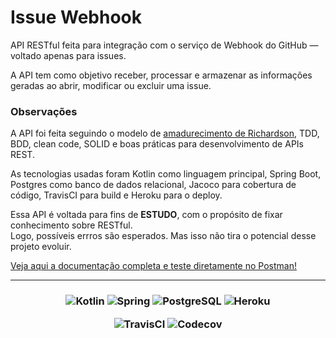 # Issue Webhook

<p>API RESTful feita para integração com o serviço de Webhook do GitHub — voltado apenas para issues.</p> 
<p>A API tem como objetivo receber, processar e armazenar as informações geradas ao abrir, modificar ou excluir uma issue.</p>

### Observações

<p>A API foi feita seguindo o modelo de 
<a href="https://martinfowler.com/articles/richardsonMaturityModel.html">amadurecimento de Richardson</a>, TDD, BDD, clean code,
SOLID e boas práticas para desenvolvimento de APIs REST.</p>

<p>As tecnologias usadas foram Kotlin como linguagem principal, Spring Boot, Postgres como banco de dados relacional,
Jacoco para cobertura de código, TravisCI para build e Heroku para o deploy.</p>

Essa API é voltada para fins de **ESTUDO**, com o propósito de fixar conhecimento sobre RESTful.   
Logo, possíveis errros são esperados. Mas isso não tira o potencial desse projeto evoluir.

<a href="https://documenter.getpostman.com/view/7776218/TzCJgprx"> Veja aqui a documentação completa e teste diretamente no Postman!</a>

---
<h3 style="text-align: center">

![Kotlin]
![Spring]
![PostgreSQL]
![Heroku]

![TravisCI]
![Codecov]

</h3>

[Kotlin]: https://img.shields.io/badge/kotlin-%230095D5.svg?&style=for-the-badge&logo=kotlin&logoColor=white

[Spring]: https://img.shields.io/badge/spring%20-%236DB33F.svg?&style=for-the-badge&logo=spring&logoColor=white

[PostgreSQL]: https://img.shields.io/badge/postgres-%23316192.svg?&style=for-the-badge&logo=postgresql&logoColor=white

[TravisCI]: https://travis-ci.com/gabrielgoisandrade/webhook-v2.svg?token=MCyqP8WYfwqYysV4S5Px&branch=main

[Codecov]: https://codecov.io/gh/gabrielgoisandrade/webhook-v2/branch/main/graph/badge.svg?token=OBLIWQZZE4

[Heroku]: https://img.shields.io/badge/heroku%20-%23430098.svg?&style=for-the-badge&logo=heroku&logoColor=white
